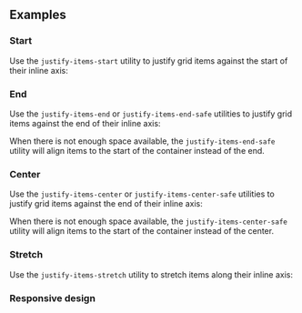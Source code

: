 ## Examples

### Start

Use the `justify-items-start` utility to justify grid items against the start of their inline axis:

### End

Use the `justify-items-end` or `justify-items-end-safe` utilities to justify grid items against the end of their inline axis:

When there is not enough space available, the `justify-items-end-safe` utility will align items to the start of the container instead of the end.

### Center

Use the `justify-items-center` or `justify-items-center-safe` utilities to justify grid items against the end of their inline axis:

When there is not enough space available, the `justify-items-center-safe` utility will align items to the start of the container instead of the center.

### Stretch

Use the `justify-items-stretch` utility to stretch items along their inline axis:

### Responsive design